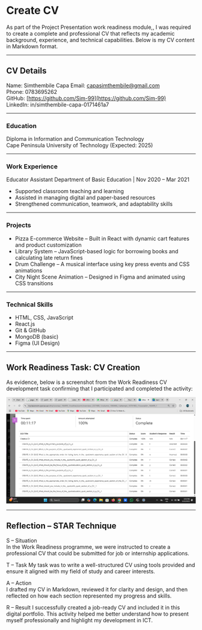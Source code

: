 # Create CV

As part of the  Project Presentation work readiness module,, I was required to create a complete and professional CV that reflects my academic background, experience, and technical capabilities. Below is my CV content in Markdown format.

---

## CV Details

Name: Simthembile  Capa
Email: capasimthembile@gmail.com  
Phone: 0783695262  
GitHub: [https://github.com/Sim-99](https://github.com/Sim-99)  
LinkedIn: in/simthembile-capa-0171461a7 

---

###  Education

Diploma in Information and Communication Technology  
Cape Peninsula University of Technology (Expected: 2025)

---

###  Work Experience

Educator Assistant 
Department of Basic Education | Nov 2020 – Mar 2021  
- Supported classroom teaching and learning  
- Assisted in managing digital and paper-based resources  
- Strengthened communication, teamwork, and adaptability skills

---

###  Projects

- Pizza E-commerce Website – Built in React with dynamic cart features and product customization  
- Library System – JavaScript-based logic for borrowing books and calculating late return fines  
- Drum Challenge – A musical interface using key press events and CSS animations  
- City Night Scene Animation – Designed in Figma and animated using CSS transitions

---

### Technical Skills

- HTML, CSS, JavaScript  
- React.js  
- Git & GitHub  
- MongoDB (basic)  
- Figma (UI Design)

---

##  Work Readiness Task: CV Creation

As evidence, below is a screenshot from the Work Readiness CV development task confirming that I participated and completed the activity:

![CV Creation Task Screenshot](./media/create-cv-results.png)

---

##  Reflection – STAR Technique

S – Situation  
In the Work Readiness programme, we were instructed to create a professional CV that could be submitted for job or internship applications.

T – Task 
My task was to write a well-structured CV using tools provided and ensure it aligned with my field of study and career interests.

A – Action  
I drafted my CV in Markdown, reviewed it for clarity and design, and then reflected on how each section represented my progress and skills.

R – Result 
I successfully created a job-ready CV and included it in this digital portfolio. This activity helped me better understand how to present myself professionally and highlight my development in ICT.
